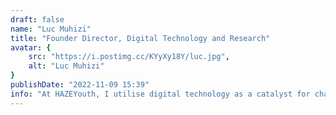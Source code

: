 ```yaml
---
draft: false
name: "Luc Muhizi"
title: "Founder Director, Digital Technology and Research"
avatar: {
    src: "https://i.postimg.cc/KYyXy18Y/luc.jpg",
    alt: "Luc Muhizi"
}
publishDate: "2022-11-09 15:39"
info: "At HAZEYouth, I utilise digital technology as a catalyst for change, providing a secure environment where young innovators can share ideas and bring them to life."
---
```


